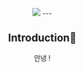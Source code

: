 <div align=center>
<img src="https://capsule-render.vercel.app/api?type=venom&color=auto&height=300&section=header&text=Hi-nl-I'm%20Doyun&fontSize=90&animation=fadeIn" />
---
<h2>Introduction👋</h2>
안녕 !
</div>
